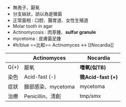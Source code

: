 - 無孢子、厭氧
- 分支絲狀，誤以為是黴菌
- 正常菌相 : 口腔、腸胃道、女性生殖道
- Molar tooth in agar
- Actinomycosis : 肉芽腫、**sulfur granule**
- mycetoma : 皮膚菌足腫
- #h/blue ==比較== Actinomyces <-> [[Nocardia]]

|      | Actinomyces        | **Nocardia**       |
|------|--------------------|----------------|
| G(+) | 厭氧               | **嗜氧(似TB)**     |
| 染色 | Acid-fast (-)      | **微Acid-fast (+)**|
| 症狀 | 臉部感染、mycetoma | mycetoma       |
| 治療 | Penicillin、清創   | tmp/smx        |